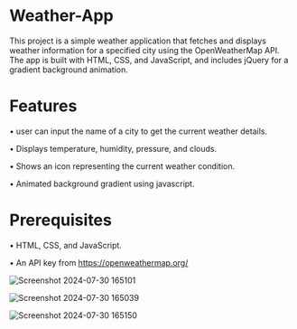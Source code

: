 # Weather-App


This project is a simple weather application that fetches and displays weather information for a specified city using the OpenWeatherMap API. The app is built with HTML, CSS, and JavaScript, and includes jQuery for a gradient background animation.

#  Features

• user can input the name of a city to get the current weather details.

• Displays temperature, humidity, pressure, and clouds.

• Shows an icon representing the current weather condition.

• Animated background gradient using javascript.


#  Prerequisites

• HTML, CSS, and JavaScript.

• An API key from https://openweathermap.org/

![Screenshot 2024-07-30 165101](https://github.com/user-attachments/assets/7e3d3516-3283-46c7-b993-dabd331205c1)

![Screenshot 2024-07-30 165039](https://github.com/user-attachments/assets/29dfef5d-ceb0-4248-a6f6-80f7c00e34ad)

![Screenshot 2024-07-30 165150](https://github.com/user-attachments/assets/3d223375-ca02-4a9e-8b9f-de26c918499a)



